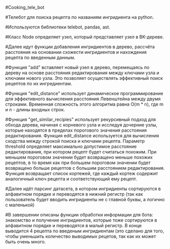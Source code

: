 #Cooking_tele_bot

#Телебот для поиска рецепта по названиям ингридиента на python.

#Используются библиотеки telebot, pandas, ast.

#Класс Node определяет узел, который представляет узел в BK-дереве.

#Далее идут функции добавления ингридиентов в дерево, рассчёта расстояния на основании схожести ингридиентов и нахождения рецепта по введенным данным.

#Функция "add" вставляет новый узел в дерево, перемещаясь по дереву на основе расстояния редактирования между ключами узла и ключами нового узла. Это позволяет осуществлять эффективный поиск рецептов по их ингредиентам.

#Функция "edit_distance" использует динамическое программирование для эффективного вычисления расстояния Левенштейна между двумя строками. Временная сложность этого алгоритма равна O(m * n), где m и n - длины входных строк.

#Функция "get_similar_recipies" использует рекурсивный подход для обхода дерева, начиная с корневого узла и исследуя дочерние узлы, которые находятся в пределах порогового значения расстояния редактирования. Функция edit_distance используется для вычисления сходства между строкой поиска и ключами рецепта. Параметр threshold определяет максимально допустимое расстояние редактирования, при котором рецепт будет считаться похожим. При меньшем пороговом значении будет возвращено меньше похожих рецептов, в то время как при большем пороговом значении будет возвращено больше рецептов с большим расстоянием редактирования. Функция возвращает список кортежей, где каждый кортеж содержит аналогичный ключ рецепта и соответствующий ему рецепт.

#Далее идёт парсинг датасета, в котором ингридиенты сортируются в алфавитном порядке и переводятся в нижний регистр (так как пользователь будет вводить ингридиенты не с главной буквы, а логично с маленькой)

#В завершении описаны функции обработки информации для бота: знакомство и получение ингридиентов, которые тоже сортируются в алфавитном порядке и переводятся в малый регистр. В конце выводится 4 рецепта по введеным ингридиентам (это сделано для того, чтобы уменьшить количество выводимых рецетов, так как их может быть очень много.
